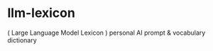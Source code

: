 # llm-lexicon
( Large Language Model Lexicon )
personal AI prompt &amp; vocabulary dictionary

<!-- This is a repo to store speech parts to be used in prompting llm requests -->

<!-- warning: this repo is still under development -->
